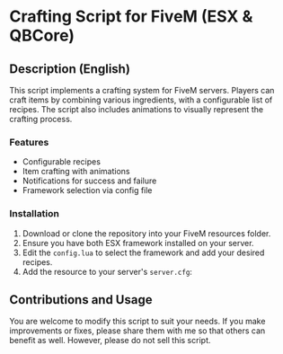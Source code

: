 # Crafting Script for FiveM (ESX & QBCore)

## Description (English)

This script implements a crafting system for FiveM servers. Players can craft items by combining various ingredients, with a configurable list of recipes. The script also includes animations to visually represent the crafting process.

### Features
- Configurable recipes
- Item crafting with animations
- Notifications for success and failure
- Framework selection via config file

### Installation

1. Download or clone the repository into your FiveM resources folder.
2. Ensure you have both ESX framework installed on your server.
3. Edit the `config.lua` to select the framework and add your desired recipes.
4. Add the resource to your server's `server.cfg`:

## Contributions and Usage

You are welcome to modify this script to suit your needs. If you make improvements or fixes, please share them with me so that others can benefit as well. However, please do not sell this script.


